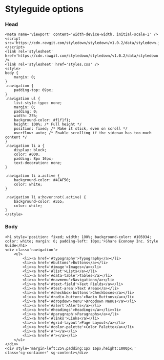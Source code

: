# Styleguide options

### Head

	<meta name='viewport' content='width-device-width, initial-scale-1' />
	<script src='https://cdn.rawgit.com/styledown/styledown/v1.0.2/data/styledown.js'></script>
	<link rel='stylesheet' href='https://cdn.rawgit.com/styledown/styledown/v1.0.2/data/styledown.css' />
	<link rel='stylesheet' href='styles.css' />
	<style>
	body {
		margin: 0;
	}
	.navigation {
		padding-top: 69px;
	}
	.navigation ul {
		list-style-type: none;
		margin: 0;
		padding: 0;
		width: 25%;
		background-color: #f1f1f1;
		height: 100%; /* Full height */
		position: fixed; /* Make it stick, even on scroll */
		overflow: auto; /* Enable scrolling if the sidenav has too much content */
	}
	.navigation li a {
		display: block;
		color: #000;
		padding: 8px 16px;
		text-decoration: none;
	}

	.navigation li a.active {
		background-color: #4CAF50;
		color: white;
	}

	.navigation li a:hover:not(.active) {
		background-color: #555;
		color: white;
	}
	</style>
	
### Body
	<h1 style='position: fixed; width: 100%; background-color: #105934; color: white; margin: 0; padding-left: 10px;'>Share Economy Inc. Style Guide</h1>
	<div class='navigation'>
		<ul>
			<li><a href='#typography'>Typography</a></li>
			<li><a href='#buttons'>Buttons</a></li>
			<li><a href='#image'>Images</a></li>
			<li><a href='#list'>Lists</a></li>
			<li><a href='#data-table'>Tables</a></li>
			<li><a href='#navmenu'>Navigation</a></li>
			<li><a href='#text-field'>Text Fields</a></li>
			<li><a href='#test-area'>Text Areas</a></li>
			<li><a href='#checkbox-buttons'>Checkboxes</a></li>
			<li><a href='#radio-buttons'>Radio Buttons</a></li>
			<li><a href='#dropdown-menu'>Dropdown Menus</a></li>
			<li><a href='#alert'>Alerts</a></li>
			<li><a href='#headings'>Headings</a></li><li>
			<li><a href='#paragraph'>Paragraphs</a></li>
			<li><a href='#links'>Links</a></li>
			<li><a href='#grid-layout'>Page Layout</a></li>
			<li><a href='#color-palette'>Color Palette</a></li>
			<li><a href='#'></a></li>
			<li><a href='#'></a></li>
		</ul>
	</div>
	<div style='margin-left:25%;padding:1px 16px;height:1000px;' class='sg-container' sg-content></div>
